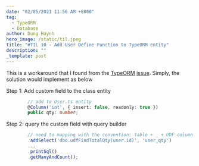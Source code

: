 ```yaml
---
date: "02/05/2021 11:56 AM +0800"
tag:
  - TypeORM
  - Database
author: Dung Huynh
hero_image: /static/til.jpeg
title: "#TIL 10 - Add User Define Function to TypeORM entity"
description: ""
_template: post
---
```


This is a workaround that I found from the [TypeORM](https://typeorm.io/#/) [issue](https://github.com/typeorm/typeorm/issues/1822#issuecomment-573492291). Simply, the solution would implement as below

Step 1: Add custom field to the class entity

```typescript
        // add to User.ts entity
        @Column('int', { insert: false, readonly: true })
        public qty: number;
```

Step 2: query the custom field with query builder

```typescript
        // need to mapping with the convention: table + _ + UDF column (user_qty)
        .addSelect('dbo.udfFindTotalQty(user.id)', 'user_qty')
        ...
        .printSql()
        .getManyAndCount();
```
